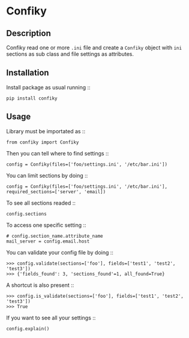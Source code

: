 Confiky
=======

Description
-----------

Confiky read one or more ``.ini`` file and create a ``Confiky`` object with ``ini`` sections as sub class
and file settings as attributes.

Installation
------------

Install package as usual running ::

    pip install confiky

Usage
-----

Library must be importated as ::

    from confiky import Confiky

Then you can tell where to find settings ::

    config = Confiky(files=['foo/settings.ini', '/etc/bar.ini'])

You can limit sections by doing ::

    config = Confiky(files=['foo/settings.ini', '/etc/bar.ini'], required_sections=['server', 'email])

To see all sections readed ::

    config.sections

To access one specific setting ::

    # config.section_name.attribute_name
    mail_server = config.email.host

You can validate your config file by doing ::

    >>> config.validate(sections=['foo'], fields=['test1', 'test2', 'test3'])
    >>> {'fields_found': 3, 'sections_found'=1, all_found=True}

A shortcut is also present ::

    >>> config.is_validate(sections=['foo'], fields=['test1', 'test2', 'test3'])
    >>> True

If you want to see all your settings ::

    config.explain()

